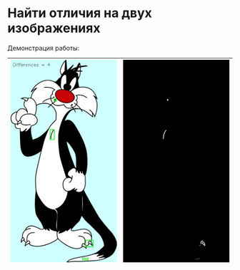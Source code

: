 # Найти отличия на двух изображениях

Демонстрация работы:

| ![cat](/raw/cat.jpg) | ![diff](/raw/diff.jpg) |
| -------------------- | ---------------------- |

